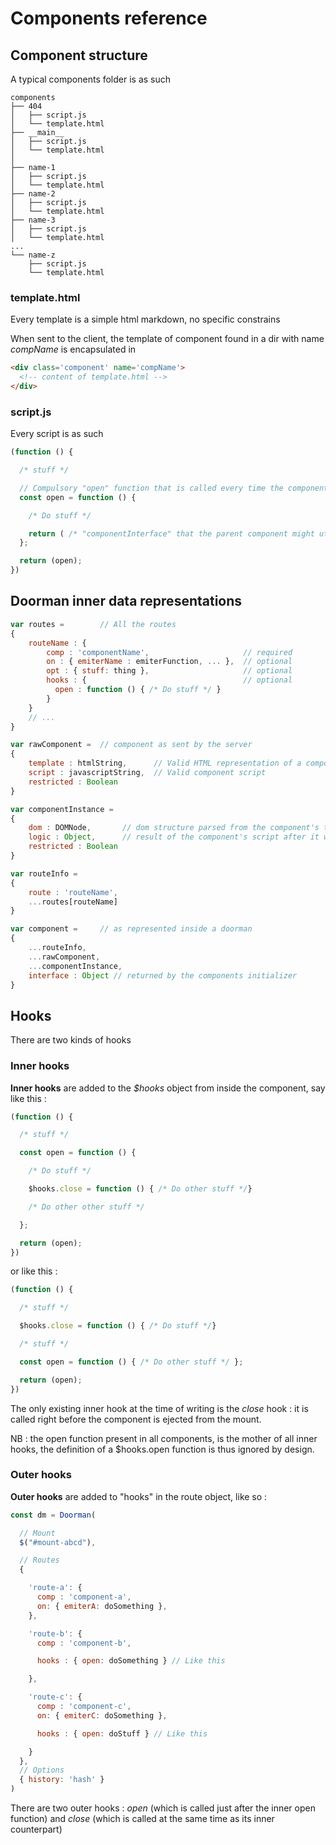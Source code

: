 # Components reference

## Component structure

A typical components folder is as such
```
components
├── 404
│   ├── script.js
│   └── template.html
├── __main__
│   ├── script.js
│   └── template.html
│
├── name-1
│   ├── script.js
│   └── template.html
├── name-2
│   ├── script.js
│   └── template.html
├── name-3
│   ├── script.js
│   └── template.html
...
└── name-z
    ├── script.js
    └── template.html
```

### template.html

Every template is a simple html markdown, no specific constrains

When sent to the client, the template of component found in a dir with name *compName* is encapsulated in
```html
<div class='component' name='compName'>
  <!-- content of template.html -->
</div>
```

### script.js

Every script is as such
```javascript
(function () {

  /* stuff */

  // Compulsory "open" function that is called every time the component is spawned
  const open = function () {

    /* Do stuff */

    return ( /* "componentInterface" that the parent component might utilize */ );
  };

  return (open);
})
```

## Doorman inner data representations

```javascript
var routes =        // All the routes
{
    routeName : {
        comp : 'componentName',                     // required
        on : { emiterName : emiterFunction, ... },  // optional
        opt : { stuff: thing },                     // optional
        hooks : {                                   // optional
          open : function () { /* Do stuff */ }
        }
    }
    // ...
}

var rawComponent =  // component as sent by the server
{
    template : htmlString,      // Valid HTML representation of a component
    script : javascriptString,  // Valid component script
    restricted : Boolean
}

var componentInstance =
{
    dom : DOMNode,       // dom structure parsed from the component's template
    logic : Object,      // result of the component's script after it was evaled
    restricted : Boolean
}

var routeInfo =
{
    route : 'routeName',
    ...routes[routeName]
}

var component =     // as represented inside a doorman
{
    ...routeInfo,
    ...rawComponent,
    ...componentInstance,
    interface : Object // returned by the components initializer
}
```

## Hooks

There are two kinds of hooks

### Inner hooks

**Inner hooks** are added to the *$hooks* object from inside the component, say like this :

```javascript
(function () {

  /* stuff */

  const open = function () {

    /* Do stuff */

    $hooks.close = function () { /* Do other stuff */}

    /* Do other other stuff */

  };

  return (open);
})
```

or like this :

```javascript
(function () {

  /* stuff */

  $hooks.close = function () { /* Do stuff */}

  /* stuff */

  const open = function () { /* Do other stuff */ };

  return (open);
})
```

The only existing inner hook at the time of writing is the *close* hook : it is called right before the component is ejected from the mount.

NB : the open function present in all components, is the mother of all inner hooks, the definition of a $hooks.open function is thus ignored by design.

### Outer hooks

**Outer hooks** are added to "hooks" in the route object, like so :

```javascript
const dm = Doorman(

  // Mount
  $("#mount-abcd"),

  // Routes
  {

    'route-a': {
      comp : 'component-a',
      on: { emiterA: doSomething },
    },

    'route-b': {
      comp : 'component-b',

      hooks : { open: doSomething } // Like this

    },

    'route-c': {
      comp : 'component-c',
      on: { emiterC: doSomething },

      hooks : { open: doStuff } // Like this

    }
  },
  // Options
  { history: 'hash' }
)
```

There are two outer hooks : *open* (which is called just after the inner open function) and *close* (which is called at the same time as its inner counterpart)
